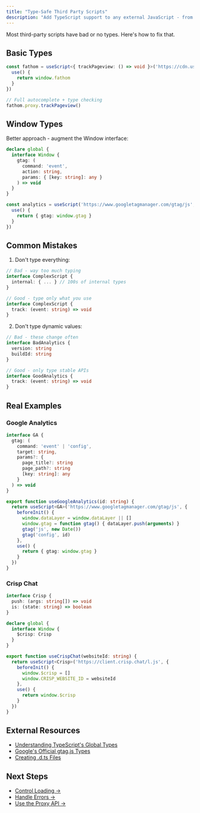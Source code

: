 ```yaml
---
title: "Type-Safe Third Party Scripts"
description: "Add TypeScript support to any external JavaScript - from analytics to widgets"
---
```


Most third-party scripts have bad or no types. Here's how to fix that.

## Basic Types

```ts
const fathom = useScript<{ trackPageview: () => void }>('https://cdn.usefathom.com/script.js', {
  use() { 
    return window.fathom
  }
})

// Full autocomplete + type checking
fathom.proxy.trackPageview()
```

## Window Types

Better approach - augment the Window interface:

```ts
declare global {
  interface Window {
    gtag: (
      command: 'event',
      action: string,
      params: { [key: string]: any }
    ) => void
  }
}

const analytics = useScript('https://www.googletagmanager.com/gtag/js', {
  use() {
    return { gtag: window.gtag }
  }
})
```

## Common Mistakes

1. Don't type everything:

```ts
// Bad - way too much typing
interface ComplexScript {
  internal: { ... } // 100s of internal types
}

// Good - type only what you use
interface ComplexScript {
  track: (event: string) => void
}
```

2. Don't type dynamic values:

```ts
// Bad - these change often
interface BadAnalytics {
  version: string
  buildId: string
}

// Good - only type stable APIs
interface GoodAnalytics {
  track: (event: string) => void
}
```

## Real Examples

### Google Analytics

```ts
interface GA {
  gtag: (
    command: 'event' | 'config',
    target: string,
    params?: {
      page_title?: string
      page_path?: string
      [key: string]: any
    }
  ) => void
}

export function useGoogleAnalytics(id: string) {
  return useScript<GA>('https://www.googletagmanager.com/gtag/js', {
    beforeInit() {
      window.dataLayer = window.dataLayer || []
      window.gtag = function gtag() { dataLayer.push(arguments) }
      gtag('js', new Date())
      gtag('config', id)
    },
    use() {
      return { gtag: window.gtag }
    }
  })
}
```

### Crisp Chat

```ts
interface Crisp {
  push: (args: string[]) => void
  is: (state: string) => boolean
}

declare global {
  interface Window {
    $crisp: Crisp
  }
}

export function useCrispChat(websiteId: string) {
  return useScript<Crisp>('https://client.crisp.chat/l.js', {
    beforeInit() {
      window.$crisp = []
      window.CRISP_WEBSITE_ID = websiteId
    },
    use() {
      return window.$crisp
    }
  })
}
```

## External Resources

- [Understanding TypeScript's Global Types](https://www.typescriptlang.org/docs/handbook/declaration-files/by-example.html)
- [Google's Official gtag.js Types](https://developers.google.com/tag-platform/gtagjs/reference)
- [Creating .d.ts Files](https://www.typescriptlang.org/docs/handbook/declaration-files/introduction.html)

## Next Steps

- [Control Loading →](/unhead/scripts/load-triggers)
- [Handle Errors →](/unhead/scripts/load-failures)
- [Use the Proxy API →](/unhead/scripts/proxy-api)
